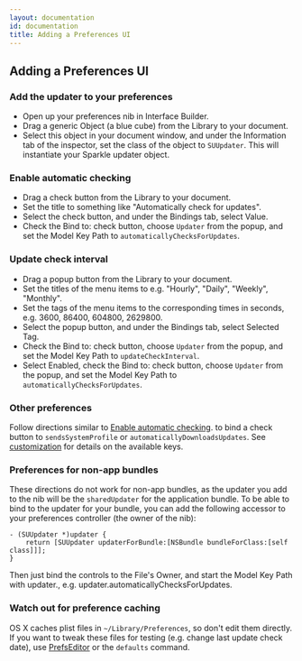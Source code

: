 ```yaml
---
layout: documentation
id: documentation
title: Adding a Preferences UI
---
```

## Adding a Preferences UI

### Add the updater to your preferences

* Open up your preferences nib in Interface Builder.
* Drag a generic Object (a blue cube) from the Library to your document.
* Select this object in your document window, and under the Information tab of the inspector, set the class of the object to `SUUpdater`. This will instantiate your Sparkle updater object.

### Enable automatic checking

* Drag a check button from the Library to your document.
* Set the title to something like "Automatically check for updates".
* Select the check button, and under the Bindings tab, select Value.
* Check the Bind to: check button, choose `Updater` from the popup, and set the Model Key Path to `automaticallyChecksForUpdates`.

### Update check interval

* Drag a popup button from the Library to your document.
* Set the titles of the menu items to e.g. "Hourly", "Daily", "Weekly", "Monthly".
* Set the tags of the menu items to the corresponding times in seconds, e.g. 3600, 86400, 604800, 2629800.
* Select the popup button, and under the Bindings tab, select Selected Tag.
* Check the Bind to: check button, choose `Updater` from the popup, and set the Model Key Path to `updateCheckInterval`.
* Select Enabled, check the Bind to: check button, choose `Updater` from the popup, and set the Model Key Path to `automaticallyChecksForUpdates`.

### Other preferences

Follow directions similar to [Enable automatic checking](#enable-automatic-checking). to bind a check button to `sendsSystemProfile` or `automaticallyDownloadsUpdates`. See [customization](/documentation/customization/#infoplist-settings) for details on the available keys.

### Preferences for non-app bundles

These directions do not work for non-app bundles, as the updater you add to the nib will be the `sharedUpdater` for the application bundle. To be able to bind to the updater for your bundle, you can add the following accessor to your preferences controller (the owner of the nib):

    - (SUUpdater *)updater {
        return [SUUpdater updaterForBundle:[NSBundle bundleForClass:[self class]]];
    }

Then just bind the controls to the File's Owner, and start the Model Key Path with updater., e.g. updater.automaticallyChecksForUpdates.

### Watch out for preference caching

OS X caches plist files in `~/Library/Preferences`, so don't edit them directly. If you want to tweak these files for testing (e.g. change last update check date), use [PrefsEditor](http://www.tempel.org/PrefsEditor) or the `defaults` command.
